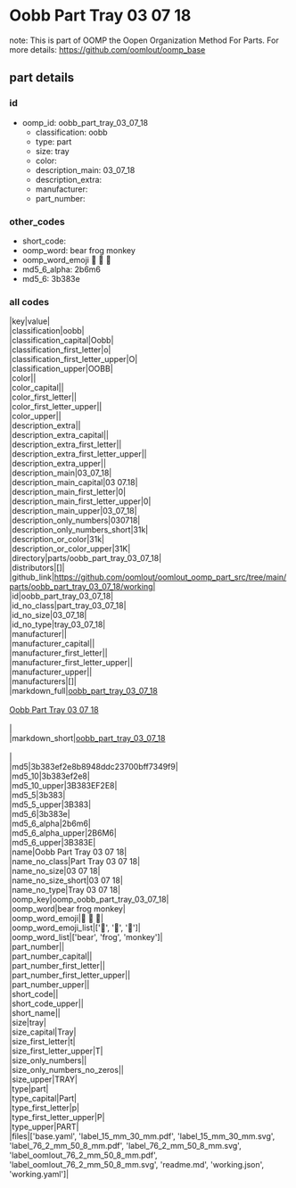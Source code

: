 # Oobb Part Tray 03 07 18  

note: This is part of OOMP the Oopen Organization Method For Parts. For more details: https://github.com/oomlout/oomp_base

##  part details





### id
* oomp_id: oobb_part_tray_03_07_18
  * classification: oobb
  * type: part
  * size: tray
  * color: 
  * description_main: 03_07_18
  * description_extra: 
  * manufacturer: 
  * part_number: 

### other_codes
* short_code: 
* oomp_word: bear frog monkey
* oomp_word_emoji :bear: :frog: :monkey:
* md5_6_alpha: 2b6m6
* md5_6: 3b383e

### all codes 
|key|value|  
|classification|oobb|  
|classification_capital|Oobb|  
|classification_first_letter|o|  
|classification_first_letter_upper|O|  
|classification_upper|OOBB|  
|color||  
|color_capital||  
|color_first_letter||  
|color_first_letter_upper||  
|color_upper||  
|description_extra||  
|description_extra_capital||  
|description_extra_first_letter||  
|description_extra_first_letter_upper||  
|description_extra_upper||  
|description_main|03_07_18|  
|description_main_capital|03 07.18|  
|description_main_first_letter|0|  
|description_main_first_letter_upper|0|  
|description_main_upper|03_07_18|  
|description_only_numbers|030718|  
|description_only_numbers_short|31k|  
|description_or_color|31k|  
|description_or_color_upper|31K|  
|directory|parts/oobb_part_tray_03_07_18|  
|distributors|[]|  
|github_link|https://github.com/oomlout/oomlout_oomp_part_src/tree/main/parts/oobb_part_tray_03_07_18/working|  
|id|oobb_part_tray_03_07_18|  
|id_no_class|part_tray_03_07_18|  
|id_no_size|03_07_18|  
|id_no_type|tray_03_07_18|  
|manufacturer||  
|manufacturer_capital||  
|manufacturer_first_letter||  
|manufacturer_first_letter_upper||  
|manufacturer_upper||  
|manufacturers|[]|  
|markdown_full|[oobb_part_tray_03_07_18](https://github.com/oomlout/oomlout_oomp_part_src/tree/main/parts/oobb_part_tray_03_07_18/working)<br>[](https://github.com/oomlout/oomlout_oomp_part_src/tree/main/parts/oobb_part_tray_03_07_18/working)<br>[Oobb Part Tray 03 07 18](https://github.com/oomlout/oomlout_oomp_part_src/tree/main/parts/oobb_part_tray_03_07_18/working)<br><br>|  
|markdown_short|[oobb_part_tray_03_07_18](https://github.com/oomlout/oomlout_oomp_part_src/tree/main/parts/oobb_part_tray_03_07_18/working)<br><br>|  
|md5|3b383ef2e8b8948ddc23700bff7349f9|  
|md5_10|3b383ef2e8|  
|md5_10_upper|3B383EF2E8|  
|md5_5|3b383|  
|md5_5_upper|3B383|  
|md5_6|3b383e|  
|md5_6_alpha|2b6m6|  
|md5_6_alpha_upper|2B6M6|  
|md5_6_upper|3B383E|  
|name|Oobb Part Tray 03 07 18|  
|name_no_class|Part Tray 03 07 18|  
|name_no_size|03 07 18|  
|name_no_size_short|03 07 18|  
|name_no_type|Tray 03 07 18|  
|oomp_key|oomp_oobb_part_tray_03_07_18|  
|oomp_word|bear frog monkey|  
|oomp_word_emoji|:bear: :frog: :monkey:|  
|oomp_word_emoji_list|[':bear:', ':frog:', ':monkey:']|  
|oomp_word_list|['bear', 'frog', 'monkey']|  
|part_number||  
|part_number_capital||  
|part_number_first_letter||  
|part_number_first_letter_upper||  
|part_number_upper||  
|short_code||  
|short_code_upper||  
|short_name||  
|size|tray|  
|size_capital|Tray|  
|size_first_letter|t|  
|size_first_letter_upper|T|  
|size_only_numbers||  
|size_only_numbers_no_zeros||  
|size_upper|TRAY|  
|type|part|  
|type_capital|Part|  
|type_first_letter|p|  
|type_first_letter_upper|P|  
|type_upper|PART|  
|files|['base.yaml', 'label_15_mm_30_mm.pdf', 'label_15_mm_30_mm.svg', 'label_76_2_mm_50_8_mm.pdf', 'label_76_2_mm_50_8_mm.svg', 'label_oomlout_76_2_mm_50_8_mm.pdf', 'label_oomlout_76_2_mm_50_8_mm.svg', 'readme.md', 'working.json', 'working.yaml']|  
